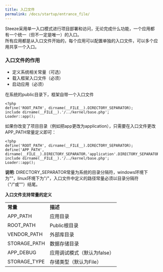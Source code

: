 ```yaml
---
title: 入口文件
permalink: /docs/startup/entrance_file/
---
```


Steeze采用单一入口模式进行项目部署和访问，无论完成什么功能，一个应用都有一个统一（但不一定是唯一）的入口。  
所有应用都是从入口文件开始的，每个应用可以配置单独的入口文件，可以多个应用共享一个入口。  

### 入口文件的作用
 - 定义系统相关常量（可选）
 - 载入框架入口文件（必须）
 - 启动应用（必须）
   
在系统的public目录下，框架自带一个入口文件

```
<?php
define('ROOT_PATH', dirname(__FILE__).DIRECTORY_SEPARATOR);
include dirname(__FILE__).'/../kernel/base.php';
Loader::app();
```

如果你改变了项目目录（例如把app更改为application），只需要在入口文件更改APP_PATH常量定义即可：

```
<?php
define('ROOT_PATH', dirname(__FILE__).DIRECTORY_SEPARATOR);
define('APP_PATH', dirname(__FILE__).DIRECTORY_SEPARATOR.'application'.DIRECTORY_SEPARATOR);
include dirname(__FILE__).'/../kernel/base.php';
Loader::app();
```
**说明**: DIRECTORY_SEPARATOR常量为系统的目录分隔符，windows环境下为"\"，linux环境下为"/"，入口文件中定义的路径常量必须以目录分隔符（"/"或"\"）结尾。  
  
  
**入口文件支持常量的定义**    

<table>
    <tr><td><b>常量</b></td><td><b>描述</b></td></tr>
    <tr><td>APP_PATH</td><td>应用目录</td></tr>
    <tr><td>ROOT_PATH</td><td>Public根目录</td></tr>
    <tr><td>VENDOR_PATH</td><td>外部库目录</td></tr>
    <tr><td>STORAGE_PATH</td><td>数据存储目录</td></tr>
    <tr><td>APP_DEBUG</td><td>应用调试模式（默认为false）</td></tr>
    <tr><td>STORAGE_TYPE</td><td>存储类型（默认为File）</td></tr>
</table>



